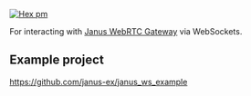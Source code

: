 [![Hex pm](http://img.shields.io/hexpm/v/janus_ws.svg?style=flat)](https://hex.pm/packages/janus_ws)

For interacting with [Janus WebRTC Gateway](https://github.com/meetecho/janus-gateway) via WebSockets.

## Example project

https://github.com/janus-ex/janus_ws_example
